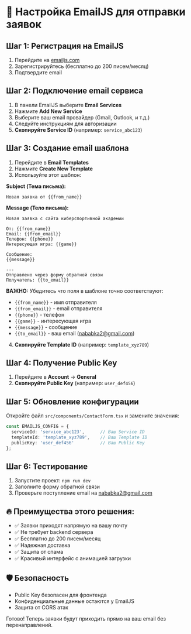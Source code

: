 # 📧 Настройка EmailJS для отправки заявок

## Шаг 1: Регистрация на EmailJS
1. Перейдите на [emailjs.com](https://www.emailjs.com/)
2. Зарегистрируйтесь (бесплатно до 200 писем/месяц)
3. Подтвердите email

## Шаг 2: Подключение email сервиса
1. В панели EmailJS выберите **Email Services**
2. Нажмите **Add New Service**
3. Выберите ваш email провайдер (Gmail, Outlook, и т.д.)
4. Следуйте инструкциям для авторизации
5. **Скопируйте Service ID** (например: `service_abc123`)

## Шаг 3: Создание email шаблона
1. Перейдите в **Email Templates**
2. Нажмите **Create New Template**
3. Используйте этот шаблон:

**Subject (Тема письма):**
```
Новая заявка от {{from_name}}
```

**Message (Тело письма):**
```
Новая заявка с сайта киберспортивной академии

От: {{from_name}}
Email: {{from_email}}
Телефон: {{phone}}
Интересующая игра: {{game}}

Сообщение:
{{message}}

---
Отправлено через форму обратной связи
Получатель: {{to_email}}
```

**ВАЖНО:** Убедитесь что поля в шаблоне точно соответствуют:
- `{{from_name}}` - имя отправителя
- `{{from_email}}` - email отправителя  
- `{{phone}}` - телефон
- `{{game}}` - интересующая игра
- `{{message}}` - сообщение
- `{{to_email}}` - ваш email (nababka2@gmail.com)

4. **Скопируйте Template ID** (например: `template_xyz789`)

## Шаг 4: Получение Public Key
1. Перейдите в **Account** → **General**
2. **Скопируйте Public Key** (например: `user_def456`)

## Шаг 5: Обновление конфигурации
Откройте файл `src/components/ContactForm.tsx` и замените значения:

```typescript
const EMAILJS_CONFIG = {
  serviceId: 'service_abc123',      // Ваш Service ID
  templateId: 'template_xyz789',    // Ваш Template ID  
  publicKey: 'user_def456'          // Ваш Public Key
};
```

## Шаг 6: Тестирование
1. Запустите проект: `npm run dev`
2. Заполните форму обратной связи
3. Проверьте поступление email на nababka2@gmail.com

## 🔥 Преимущества этого решения:
- ✅ Заявки приходят напрямую на вашу почту
- ✅ Не требует backend сервера
- ✅ Бесплатно до 200 писем/месяц
- ✅ Надежная доставка
- ✅ Защита от спама
- ✅ Красивый интерфейс с анимацией загрузки

## 🛡️ Безопасность
- Public Key безопасен для фронтенда
- Конфиденциальные данные остаются у EmailJS
- Защита от CORS атак

Готово! Теперь заявки будут приходить прямо на ваш email без перенаправлений.